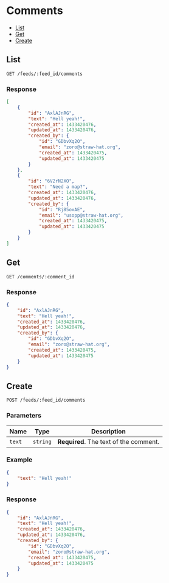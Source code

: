 # Comments

* [List](#list)
* [Get](#get)
* [Create](#create)

## List

```
GET /feeds/:feed_id/comments
```

### Response

```json
[
    {
        "id": "AxlAJnRG",
        "text": "Hell yeah!",
        "created_at": 1433420476,
        "updated_at": 1433420476,
        "created_by": {
            "id": "GDbvXq2O",
            "email": "zoro@straw-hat.org",
            "created_at": 1433420475,
            "updated_at": 1433420475
        }
    },
    {
        "id": "6V2rN2XO",
        "text": "Need a map?",
        "created_at": 1433420476,
        "updated_at": 1433420476,
        "created_by": {
            "id": "Rj85oxAE",
            "email": "usopp@straw-hat.org",
            "created_at": 1433420475,
            "updated_at": 1433420475
        }
    }
]
```

## Get

```
GET /comments/:comment_id
```

### Response

```json
{
    "id": "AxlAJnRG",
    "text": "Hell yeah!",
    "created_at": 1433420476,
    "updated_at": 1433420476,
    "created_by": {
        "id": "GDbvXq2O",
        "email": "zoro@straw-hat.org",
        "created_at": 1433420475,
        "updated_at": 1433420475
    }
}
```

## Create

```
POST /feeds/:feed_id/comments
```

### Parameters

| Name     | Type       | Description                            |
| -------- | ---------- | -------------------------------------- |
| `text`   | `string`   | **Required**. The text of the comment. |

### Example

```json
{
    "text": "Hell yeah!"
}
```

### Response

```json
{
    "id": "AxlAJnRG",
    "text": "Hell yeah!",
    "created_at": 1433420476,
    "updated_at": 1433420476,
    "created_by": {
        "id": "GDbvXq2O",
        "email": "zoro@straw-hat.org",
        "created_at": 1433420475,
        "updated_at": 1433420475
    }
}
```

